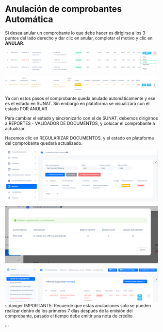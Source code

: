 # Anulación de comprobantes Automática

Si desea anular un comprobante lo que debe hacer es dirigirse a los 3 puntos del lado derecho y dar clic en anular, completar el motivo y clic en **ANULAR**.

![Alt text](img/anular1.jpg)

![Alt text](img/anular3.jpg)

Ya con estos pasos el comprobante queda anulado automáticamente y ese es el estado en SUNAT. Sin embargo en plataforma se visualizará con el estado POR ANULAR.

Para cambiar el estado y sincronizarlo con el de SUNAT, debemos dirigirnos a REPORTES - VALIDADOR DE DOCUMENTOS, y colocar el comprobante a actualizar.

Hacemos clic en REGULARIZAR DOCUMENTOS, y el estado en plataforma del comprobante quedará actualizado.

![Alt text](img/Anulacionesautomaticas2.png)

![Alt text](img/Anulacionesautomaticas3.png)

![Alt text](img/Anulacionesautomaticas4.png)
:::danger IMPORTANTE:
Recuerde que estas anulaciones solo se pueden realizar dentro de los primeros 7 días después de la emisión del comprobante, pasado el tiempo debe emitir una nota de crédito.

:::
